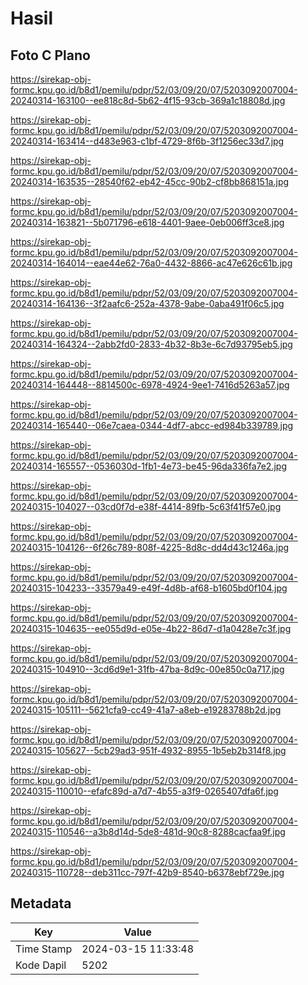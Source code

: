 # Hasil

## Foto C Plano

https://sirekap-obj-formc.kpu.go.id/b8d1/pemilu/pdpr/52/03/09/20/07/5203092007004-20240314-163100--ee818c8d-5b62-4f15-93cb-369a1c18808d.jpg

https://sirekap-obj-formc.kpu.go.id/b8d1/pemilu/pdpr/52/03/09/20/07/5203092007004-20240314-163414--d483e963-c1bf-4729-8f6b-3f1256ec33d7.jpg

https://sirekap-obj-formc.kpu.go.id/b8d1/pemilu/pdpr/52/03/09/20/07/5203092007004-20240314-163535--28540f62-eb42-45cc-90b2-cf8bb868151a.jpg

https://sirekap-obj-formc.kpu.go.id/b8d1/pemilu/pdpr/52/03/09/20/07/5203092007004-20240314-163821--5b071796-e618-4401-9aee-0eb006ff3ce8.jpg

https://sirekap-obj-formc.kpu.go.id/b8d1/pemilu/pdpr/52/03/09/20/07/5203092007004-20240314-164014--eae44e62-76a0-4432-8866-ac47e626c61b.jpg

https://sirekap-obj-formc.kpu.go.id/b8d1/pemilu/pdpr/52/03/09/20/07/5203092007004-20240314-164136--3f2aafc6-252a-4378-9abe-0aba491f06c5.jpg

https://sirekap-obj-formc.kpu.go.id/b8d1/pemilu/pdpr/52/03/09/20/07/5203092007004-20240314-164324--2abb2fd0-2833-4b32-8b3e-6c7d93795eb5.jpg

https://sirekap-obj-formc.kpu.go.id/b8d1/pemilu/pdpr/52/03/09/20/07/5203092007004-20240314-164448--8814500c-6978-4924-9ee1-7416d5263a57.jpg

https://sirekap-obj-formc.kpu.go.id/b8d1/pemilu/pdpr/52/03/09/20/07/5203092007004-20240314-165440--06e7caea-0344-4df7-abcc-ed984b339789.jpg

https://sirekap-obj-formc.kpu.go.id/b8d1/pemilu/pdpr/52/03/09/20/07/5203092007004-20240314-165557--0536030d-1fb1-4e73-be45-96da336fa7e2.jpg

https://sirekap-obj-formc.kpu.go.id/b8d1/pemilu/pdpr/52/03/09/20/07/5203092007004-20240315-104027--03cd0f7d-e38f-4414-89fb-5c63f41f57e0.jpg

https://sirekap-obj-formc.kpu.go.id/b8d1/pemilu/pdpr/52/03/09/20/07/5203092007004-20240315-104126--6f26c789-808f-4225-8d8c-dd4d43c1246a.jpg

https://sirekap-obj-formc.kpu.go.id/b8d1/pemilu/pdpr/52/03/09/20/07/5203092007004-20240315-104233--33579a49-e49f-4d8b-af68-b1605bd0f104.jpg

https://sirekap-obj-formc.kpu.go.id/b8d1/pemilu/pdpr/52/03/09/20/07/5203092007004-20240315-104635--ee055d9d-e05e-4b22-86d7-d1a0428e7c3f.jpg

https://sirekap-obj-formc.kpu.go.id/b8d1/pemilu/pdpr/52/03/09/20/07/5203092007004-20240315-104910--3cd6d9e1-31fb-47ba-8d9c-00e850c0a717.jpg

https://sirekap-obj-formc.kpu.go.id/b8d1/pemilu/pdpr/52/03/09/20/07/5203092007004-20240315-105111--5621cfa9-cc49-41a7-a8eb-e19283788b2d.jpg

https://sirekap-obj-formc.kpu.go.id/b8d1/pemilu/pdpr/52/03/09/20/07/5203092007004-20240315-105627--5cb29ad3-951f-4932-8955-1b5eb2b314f8.jpg

https://sirekap-obj-formc.kpu.go.id/b8d1/pemilu/pdpr/52/03/09/20/07/5203092007004-20240315-110010--efafc89d-a7d7-4b55-a3f9-0265407dfa6f.jpg

https://sirekap-obj-formc.kpu.go.id/b8d1/pemilu/pdpr/52/03/09/20/07/5203092007004-20240315-110546--a3b8d14d-5de8-481d-90c8-8288cacfaa9f.jpg

https://sirekap-obj-formc.kpu.go.id/b8d1/pemilu/pdpr/52/03/09/20/07/5203092007004-20240315-110728--deb311cc-797f-42b9-8540-b6378ebf729e.jpg


## Metadata

| Key        | Value               |
| ---------- | ------------------- |
| Time Stamp | 2024-03-15 11:33:48 |
| Kode Dapil | 5202                |



